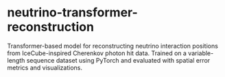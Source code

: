 # neutrino-transformer-reconstruction
Transformer-based model for reconstructing neutrino interaction positions from IceCube-inspired Cherenkov photon hit data. Trained on a variable-length sequence dataset using PyTorch and evaluated with spatial error metrics and visualizations.
